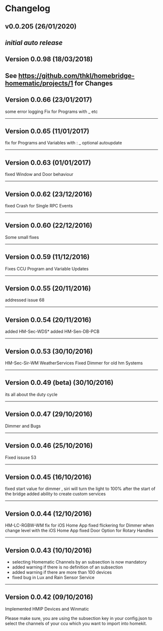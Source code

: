 # Changelog

## v0.0.205 (26/01/2020)
*initial auto release* 
---

## Version 0.0.98 (18/03/2018)
See https://github.com/thkl/homebridge-homematic/projects/1 for Changes
---

## Version 0.0.66 (23/01/2017)
some error logging
Fix for Programs with _ etc

---

## Version 0.0.65 (11/01/2017)
fix for Programs and Variables with : _ 
optional autoupdate

---

## Version 0.0.63 (01/01/2017)
fixed Window and Door behaviour

---

## Version 0.0.62 (23/12/2016)
fixed Crash for Single RPC Events

---

## Version 0.0.60 (22/12/2016)
Some small fixes

---

## Version 0.0.59 (11/12/2016)
Fixes CCU Program and Variable Updates

---

## Version 0.0.55 (20/11/2016)
addressed issue 68

---

## Version 0.0.54 (20/11/2016)
added HM-Sec-WDS*
added HM-Sen-DB-PCB

---

## Version 0.0.53 (30/10/2016)
HM-Sec-Sir-WM
WeatherServices
Fixed Dimmer for old hm Systems

---

## Version 0.0.49 (beta) (30/10/2016)
its all about the duty cycle

---

## Version 0.0.47 (29/10/2016)
Dimmer and Bugs

---

## Version 0.0.46 (25/10/2016)
Fixed issuse 53

---

## Version 0.0.45 (16/10/2016)
fixed start value for dimmer , siri will turn the light to 100% after the start of the bridge
added ability to create custom services

---

## Version 0.0.44 (12/10/2016)
HM-LC-RGBW-WM fix for iOS Home App
fixed flickering for Dimmer when change level with the iOS Home App
fixed Door Option for Rotary Handles

---

## Version 0.0.43 (10/10/2016)
- selecting Homematic Channels by an subsection is now mandatory
- added warning if there is no definition of an subsection
- added warning if there are more than 100 devices
- fixed bug in Lux and Rain Sensor Service

---

## Version 0.0.42 (09/10/2016)
Implemented HMIP Devices and Winmatic

Please make sure, you are using the subsection key in your config.json to select the channels of your ccu which you want to import into homekit.
